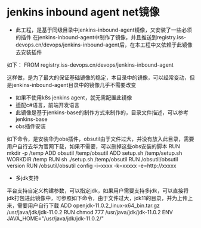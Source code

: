 
# jenkins inbound agent net镜像

- 此工程，是基于同级目录中jenkins-inbound-agent镜像，又安装了一些必须的插件
在jenkins-inbound-agent中制作了镜像，并且推送到registry.iss-devops.cn/devops/jenkins-inbound-agent后，在本工程中又依赖于此镜像去安装插件

如下：
FROM registry.iss-devops.cn/devops/jenkins-inbound-agent

这样做，是为了最大的保证基础镜像的稳定，本目录中的镜像，可以经常变动，但是jenkins-inbound-agent目录中的镜像几乎不需要改变

- 如果不使用k8s jenkins agent，就无需配置此镜像
- 适配c#语言，前端开发语言
- 此镜像是基于jenkins-base的制作方式来制作的，目录文件描述，可以参考jenkins-base
- obs插件安装

如下命令，是安装华为obs插件，obsutil由于文件过大，并没有放入此目录，需要用户自行去华为官网下载，如果不需要，可以删掉这些obs安装的脚本
RUN mkdir -p /temp
ADD obsutil /temp/obsutil
ADD setup.sh /temp/setup.sh
WORKDIR /temp
RUN sh ./setup.sh /temp/obsutil
RUN /obsutil/obsutil version
RUN /obsutil/obsutil config -i=xxxx -k=xxxxx -e=http://xxxxx

- 多jdk支持

平台支持自定义构建参数，可以指定jdk，如果用户需要支持多jdk，可以直接将jdk打包进此镜像中，可参照如下命令，由于文件过大，jdk11的目录，并为上传上来，需要用户自行下载
ADD openjdk-11.0.2_linux-x64_bin.tar.gz /usr/java/jdk/jdk-11.0.2
RUN chmod 777 /usr/java/jdk/jdk-11.0.2
ENV JAVA_HOME="/usr/java/jdk/jdk-11.0.2/"